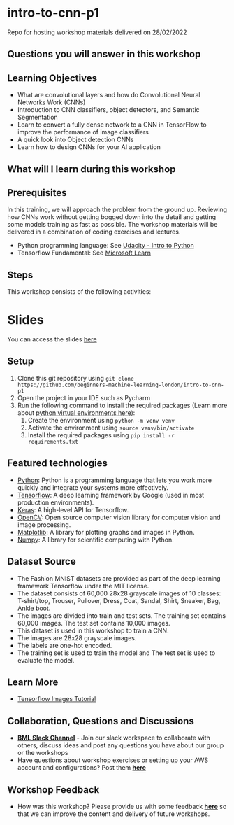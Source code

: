 # intro-to-cnn-p1
Repo for hosting workshop materials delivered on 28/02/2022

## Questions you will answer in this workshop

## Learning Objectives

- What are convolutional layers and how do Convolutional Neural Networks Work (CNNs)
- Introduction to CNN classifiers, object detectors, and Semantic Segmentation
- Learn to convert a fully dense network to a CNN in TensorFlow to improve the performance of image classifiers
- A quick look into Object detection CNNs
- Learn how to design CNNs for your AI application


## What will I learn during this workshop

## Prerequisites

In this training, we will approach the problem from the ground up. Reviewing how CNNs work without getting bogged down into the detail and getting some models training as fast as possible. The workshop materials will be delivered in a combination of coding exercises and lectures.

- Python programming language: See [Udacity - Intro to Python](https://eu.udacity.com/course/introduction-to-python--ud1110)
- Tensorflow Fundamental: See [Microsoft Learn](https://docs.microsoft.com/en-us/learn/paths/tensorflow-fundamentals)

## Steps

This workshop consists of the following activities:

# Slides

You can access the slides [here](https://docs.google.com/presentation/d/1c532bc--gy3JRh42WdqD2hGESm2XGvQBKplXlACMAtY/edit?usp=sharing)

## Setup

1. Clone this git repository using `git clone https://github.com/beginners-machine-learning-london/intro-to-cnn-p1`
2. Open the project in your IDE such as Pycharm
3. Run the following command to install the required packages (Learn more about [python virtual environments here](https://docs.python.org/3/library/venv.html)):
   1. Create the environment using `python -m venv venv`
   2. Activate the environment using `source venv/bin/activate`
   3. Install the required packages using `pip install -r requirements.txt`

## Featured technologies

- [Python](https://www.python.org/): Python is a programming language that lets you work more quickly and integrate your systems more effectively.
- [Tensorflow](https://www.tensorflow.org/): A deep learning framework by Google (used in most production environments).
- [Keras](https://keras.io/): A high-level API for Tensorflow.
- [OpenCV](https://opencv.org/): Open source computer vision library for computer vision and image processing.
- [Matplotlib](https://matplotlib.org/): A library for plotting graphs and images in Python.
- [Numpy](https://www.numpy.org/): A library for scientific computing with Python.

## Dataset Source

- The Fashion MNIST datasets are provided as part of the deep learning framework Tensorflow under the MIT license. 
- The dataset consists of 60,000 28x28 grayscale images of 10 classes: T-shirt/top, Trouser, Pullover, Dress, Coat, Sandal, Shirt, Sneaker, Bag, Ankle boot. 
- The images are divided into train and test sets. The training set contains 60,000 images. The test set contains 10,000 images. 
- This dataset is used in this workshop to train a CNN.
- The images are 28x28 grayscale images. 
- The labels are one-hot encoded.
- The training set is used to train the model and The test set is used to evaluate the model.

## Learn More

- [Tensorflow Images Tutorial](https://www.tensorflow.org/tutorials/images/cnn)

## Collaboration, Questions and Discussions

- [**BML Slack Channel**](http://tiny.cc/bmlslack) - Join our slack workspace to collaborate with others, discuss ideas and post any questions you have about our group or the workshops
- Have questions about workshop exercises or setting up your AWS account and configurations? Post them [**here**](https://app.slack.com/client/TLQ81UB7A/CLHTZDGGZ)

## Workshop Feedback

- How was this workshop? Please provide us with some feedback [**here**](http://tiny.cc/BMLfeedback) so that we can improve the content and delivery of future workshops.

